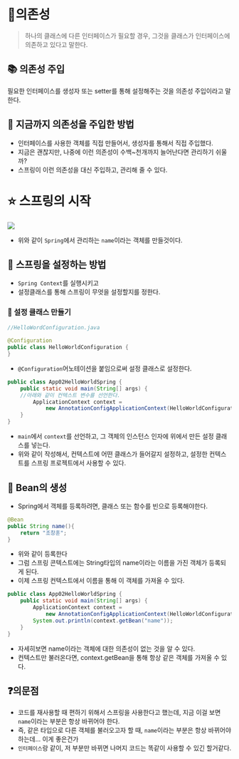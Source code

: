 # 📙의존성
> 하나의 클래스에 다른 인터페이스가 필요할 경우, 그것을 클래스가 인터페이스에 의존하고 있다고 말한다.

## 📚 의존성 주입
필요한 인터페이스를 생성자 또는 setter를 통해 설정해주는 것을 의존성 주입이라고 말한다.

## 💬 지금까지 의존성을 주입한 방법
- 인터페이스를 사용한 객체를 직접 만들어서, 생성자를 통해서 직접 주입했다.
- 지금은 괜찮지만, 나중에 이런 의존성이 수백~천개까지 늘어난다면 관리하기 쉬울까?
- 스프링이 이런 의존성을 대신 주입하고, 관리해 줄 수 있다.

# ⭐ 스프링의 시작
![](https://i.imgur.com/1SEBlrK.png)
- 위와 같이 `Spring`에서 관리하는 `name`이라는 객체를 만들것이다.

## 📖 스프링을 설정하는 방법
- `Spring Context`를 실행시키고
- 설정클래스를 통해 스프링이 무엇을 설정할지를 정한다.

### 📗 설정 클래스 만들기
```java
//HelloWordConfiguration.java
  
@Configuration  
public class HelloWorldConfiguration {  
}
```

- `@Configuration`어노테이션을 붙임으로써 설정 클래스로 설정한다.
``` java
public class App02HelloWorldSpring {  
    public static void main(String[] args) {  
    //아래와 같이 컨텍스트 변수를 선언한다.
        ApplicationContext context =  
            new AnnotationConfigApplicationContext(HelloWorldConfiguration.class);  
    }  
}
```
- `main`에서 `context`를 선언하고, 그 객체의 인스턴스 인자에 위에서 만든 설정 클래스를 넣는다.
- 위와 같이 작성해서, 컨텍스트에 어떤 클래스가 들어갈지 설정하고, 설정한 컨텍스트를 스프링 프로젝트에서 사용할 수 있다.

## 🫘 Bean의 생성
- Spring에서 객체를 등록하려면, 클래스 또는 함수를 빈으로 등록해야한다.
```java
@Bean  
public String name(){  
    return "조창훈";  
}
```
- 위와 같이 등록한다
- 그럼 스프링 콘텍스트에는 String타입의 name이라는 이름을 가진 객체가 등록되게 된다.
- 이제 스프링 컨텍스트에서 이름을 통해 이 객체를 가져올 수 있다.
```java
public class App02HelloWorldSpring {  
    public static void main(String[] args) {  
        ApplicationContext context =  
            new AnnotationConfigApplicationContext(HelloWorldConfiguration.class);  
        System.out.println(context.getBean("name"));  
    }  
}
```
- 자세히보면 name이라는 객체에 대한 의존성이 없는 것을 알 수 있다.
- 컨텍스트만 불러온다면, context.getBean을 통해 항상 같은 객체를 가져올 수 있다.

## ❓의문점
- 코드를 재사용할 때 편하기 위해서 스프링을 사용한다고 했는데, 지금 이걸 보면 `name`이라는 부분은 항상 바뀌어야 한다.
- 즉, 같은 타입으로 다른 객체를 불러오고자 할 때, `name`이라는 부분은 항상 바뀌어야 하는데... 이게 좋은건가
- `인터페이스`랑 같이, 저 부분만 바뀌면 나머지 코드는 똑같이 사용할 수 있긴 할거같다.


